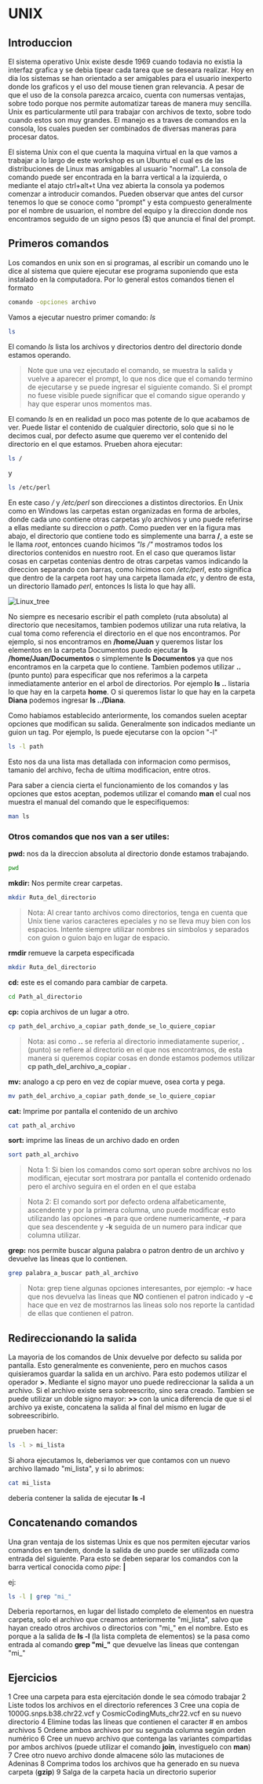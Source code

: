 # UNIX

## Introduccion

El sistema operativo Unix existe desde 1969 cuando todavia no existia la interfaz grafica y se debia tipear cada tarea que se deseara realizar. Hoy en dia los sistemas se han orientado a ser amigables para el usuario inexperto donde los graficos y el uso del mouse tienen gran relevancia. A pesar de que el uso de la consola parezca arcaico, cuenta con numersas ventajas, sobre todo porque nos permite automatizar tareas de manera muy sencilla.
Unix es particularmente util para trabajar con archivos de texto, sobre todo cuando estos son muy grandes. El manejo es a traves de comandos en la consola, los cuales pueden ser combinados de diversas maneras para procesar datos. 

El sistema Unix con el que cuenta la maquina virtual en la que vamos a trabajar a lo largo de este workshop es un Ubuntu el cual es de las distribuciones de Linux mas amigables al usuario "normal". La consola de comando puede ser encontrada en la barra vertical a la izquierda, o mediante el atajo ctrl+alt+t 
Una vez abierta la consola ya podemos comenzar a introducir comandos. Pueden observar que antes del cursor tenemos lo que se conoce como "prompt" y esta compuesto generalmente por el nombre de usuarion, el nombre del equipo y la direccion donde nos encontramos seguido de un signo pesos ($) que anuncia el final del prompt.


## Primeros comandos

Los comandos en unix son en si programas, al escribir un comando uno le dice al sistema que quiere ejecutar ese programa suponiendo que esta instalado en la computadora. Por lo general estos comandos tienen el formato

```Bash
comando -opciones archivo
```

Vamos a ejecutar nuestro primer comando: *ls*

```Bash
ls
```

El comando *ls* lista los archivos y directorios dentro del directorio donde estamos operando. 

> Note que una vez ejecutado el comando, se muestra la salida y vuelve a aparecer el prompt, lo que nos dice que el comando termino de ejecutarse y se puede ingresar el siguiente comando. Si el prompt no fuese visible puede significar que el comando sigue operando y hay que esperar unos momentos mas.

El comando *ls* en en realidad un poco mas potente de lo que acabamos de ver. Puede listar el contenido de cualquier directorio, solo que si no le decimos cual, por defecto asume que queremo ver el contenido del directorio en el que estamos. 
Prueben ahora ejecutar:

```Bash
ls /
```
y 

```Bash
ls /etc/perl
```

En este caso */* y */etc/perl* son direcciones a distintos directorios. En Unix como en Windows las carpetas estan organizadas en forma de arboles, donde cada uno contiene otras carpetas y/o archivos y uno puede referirse a ellas mediante su direccion o *path*. Como pueden ver en la figura mas abajo, el directorio que contiene todo es simplemente una barra **/**, a este se le llama *root*, entonces cuando hicimos *"ls /"* mostramos todos los directorios contenidos en nuestro root. En el caso que queramos listar cosas en carpetas contenias dentro de otras carpetas vamos indicando la direccion separando con barras, como hicimos con */etc/perl*, esto significa que dentro de la carpeta root hay una carpeta llamada *etc*, y dentro de esta, un directorio llamado *perl*, entonces ls lista lo que hay alli.

![Linux_tree](../images/Linux_tree.png)

No siempre es necesario escribir el path completo (ruta absoluta) al directorio que necesitamos, tambien podemos utilizar una ruta relativa, la cual toma como referencia el directorio en el que nos encontramos. Por ejemplo, si nos encontramos en **/home/Juan** y queremos listar los elementos en la carpeta Documentos puedo ejecutar **ls /home/Juan/Documentos** o simplemente **ls Documentos** ya que nos encontramos en la carpeta que lo contiene. Tambien podemos utilizar **..** (punto punto) para especificar que nos referimos a la carpeta inmediatamente anterior en el arbol de directorios. Por ejemplo **ls ..** listaria lo que hay en la carpeta **home**. O si queremos listar lo que hay en la carpeta **Diana** podemos ingresar **ls ../Diana**.

Como habiamos establecido anteriormente, los comandos suelen aceptar opciones que modifican su salida. Generalmente son indicados mediante un guion un tag. Por ejemplo, ls puede ejecutarse con la opcion "-l"

```Bash
ls -l path
```
Esto nos da una lista mas detallada con informacion como permisos, tamanio del archivo, fecha de ultima modificacion, entre otros.

Para saber a ciencia cierta el funcionamiento de los comandos y las opciones que estos aceptan, podemos utilizar el comando **man** el cual nos muestra el manual del comando que le especifiquemos:

```Bash
man ls
```

### Otros comandos que nos van a ser utiles:

**pwd:** nos da la direccion absoluta al directorio donde estamos trabajando.

```Bash
pwd
```

**mkdir:** Nos permite crear carpetas.

```Bash
mkdir Ruta_del_directorio
```
>Nota: Al crear tanto archivos como directorios, tenga en cuenta que Unix tiene varios caracteres epeciales y no se lleva muy bien con los espacios. Intente siempre utilizar nombres sin simbolos y separados con guion o guion bajo en lugar de espacio.


**rmdir** remueve la carpeta especificada
```Bash
mkdir Ruta_del_directorio
```

**cd:** este es el comando para cambiar de carpeta.

```Bash
cd Path_al_directorio
```
 
**cp:** copia archivos de un lugar a otro.

```Bash
cp path_del_archivo_a_copiar path_donde_se_lo_quiere_copiar
```
>Nota: asi como **..** se referia al directorio inmediatamente superior, **.** (punto) se refiere al directorio en el que nos encontramos, de esta manera si queremos copiar cosas en donde estamos podemos utilizar **cp path_del_archivo_a_copiar .**

**mv:** analogo a cp pero en vez de copiar mueve, osea corta y pega.

```Bash
mv path_del_archivo_a_copiar path_donde_se_lo_quiere_copiar
```
**cat:** Imprime por pantalla el contenido de un archivo

```Bash
cat path_al_archivo
```

**sort:** imprime las lineas de un archivo dado en orden

```Bash
sort path_al_archivo
```
>Nota 1: Si bien los comandos como sort operan sobre archivos no los modifican, ejecutar sort mostrara por pantalla el contenido ordenado pero el archivo seguira en el orden en el que estaba  


>Nota 2: El comando sort por defecto ordena alfabeticamente, ascendente y por la primera columna, uno puede modificar esto utilizando las opciones **-n** para que ordene numericamente, **-r** para que sea descendente y **-k** seguida de un numero para indicar que columna utilizar.

**grep:** nos permite buscar alguna palabra o patron dentro de un archivo y devuelve las lineas que lo contienen.

```Bash
grep palabra_a_buscar path_al_archivo
```
>Nota: grep tiene algunas opciones interesantes, por ejemplo: **-v** hace que nos devuelva las lineas que **NO** contienen el patron indicado y **-c** hace que en vez de mostrarnos las lineas solo nos reporte la cantidad de ellas que contienen el patron.


## Redireccionando la salida

La mayoria de los comandos de Unix devuelve por defecto su salida por pantalla. Esto generalmente es conveniente, pero en muchos casos quisieramos guardar la salida en un archivo. Para esto podemos utilizar el operador **>**. Mediante el signo mayor uno puede redireccionar la salida a un archivo. Si el archivo existe sera sobreescrito, sino sera creado. Tambien se puede utilizar un doble signo mayor: **>>** con la unica diferencia de que si el archivo ya existe, concatena la salida al final del mismo en lugar de sobreescribirlo.

prueben hacer:

```Bash
ls -l > mi_lista
```

Si ahora ejecutamos ls, deberiamos ver que contamos con un nuevo archivo llamado "mi_lista", y si lo abrimos:

```Bash
cat mi_lista
```

deberia contener la salida de ejecutar **ls -l**

## Concatenando comandos

Una gran ventaja de los sistemas Unix es que nos permiten ejecutar varios comandos en tandem, donde la salida de uno puede ser utilizada como entrada del siguiente. Para esto se deben separar los comandos con la barra vertical conocida como *pipe*: **|**

ej:

```Bash
ls -l | grep "mi_"
```

Deberia reportarnos, en lugar del listado completo de elementos en nuestra carpeta, solo el archivo que creamos anteriormente "mi_lista", salvo que hayan creado otros archivos o directorios con "mi_" en el nombre. Esto es porque a la salida de **ls -l** (la lista completa de elementos) se la pasa como entrada al comando **grep "mi_"** que devuelve las lineas que contengan "mi_"

## Ejercicios

1 Cree una carpeta para esta ejercitación donde le sea cómodo trabajar
2 Liste todos los archivos en el directorio references
3 Cree una copia de 1000G.snps.b38.chr22.vcf y CosmicCodingMuts_chr22.vcf en su nuevo directorio
4 Elimine todas las líneas que contienen el caracter # en ambos archivos
5 Ordene ambos archivos por su segunda columna según orden numérico 
6 Cree un nuevo archivo que contenga las variantes compartidas por ambos archivos (puede utilizar el comando **join**, investiguelo con **man**)
7 Cree otro nuevo archivo donde almacene sólo las mutaciones de Adeninas
8 Comprima todos los archivos que ha generado en su nueva carpeta (**gzip**)
9 Salga de la carpeta hacia un directorio superior


